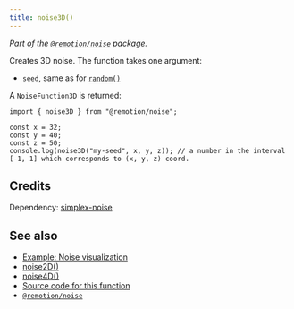 ```yaml
---
title: noise3D()
---
```


_Part of the [`@remotion/noise`](/docs/noise) package._

Creates 3D noise. The function takes one argument:

- `seed`, same as for [`random()`](/docs/random)

A `NoiseFunction3D` is returned:

```tsx twoslash
import { noise3D } from "@remotion/noise";

const x = 32;
const y = 40;
const z = 50;
console.log(noise3D("my-seed", x, y, z)); // a number in the interval [-1, 1] which corresponds to (x, y, z) coord.
```

## Credits

Dependency: [simplex-noise](https://www.npmjs.com/package/simplex-noise)

## See also

- [Example: Noise visualization](/docs/noise-visualization)
- [noise2D()](/docs/noise/noise-2d)
- [noise4D()](/docs/noise/noise-4d)
- [Source code for this function](https://github.com/remotion-dev/remotion/blob/main/packages/noise/src/index.ts)
- [`@remotion/noise`](/docs/noise)
